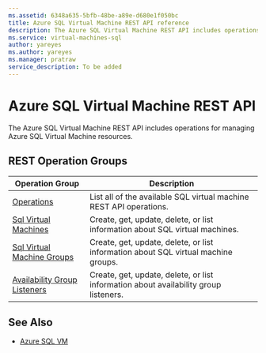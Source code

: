 ```yaml
---
ms.assetid: 6348a635-5bfb-48be-a89e-d680e1f050bc
title: Azure SQL Virtual Machine REST API reference
description: The Azure SQL Virtual Machine REST API includes operations for managing Azure SQL Virtual Machine resources.
ms.service: virtual-machines-sql
author: yareyes
ms.author: yareyes
ms.manager: pratraw
service_description: To be added
---
```


# Azure SQL Virtual Machine REST API

The Azure SQL Virtual Machine REST API includes operations for managing Azure SQL Virtual Machine resources.

## REST Operation Groups

| Operation Group | Description |
|-----------------|-------------|
|[Operations](/rest/api/sqlvm/2021-11-01-preview/operations/list)|List all of the available SQL virtual machine REST API operations.|
|[Sql Virtual Machines](/rest/api/sqlvm/2021-11-01-preview/sql-virtual-machines)|Create, get, update, delete, or list information about SQL virtual machines.|
|[Sql Virtual Machine Groups](/rest/api/sqlvm/2021-11-01-preview/sql-virtual-machine-groups)|Create, get, update, delete, or list information about SQL virtual machine groups.|
|[Availability Group Listeners](/rest/api/sqlvm/2021-11-01-preview/availability-group-listeners)|Create, get, update, delete, or list information about availability group listeners.|



## See Also

- [Azure SQL VM](/azure/virtual-machines/windows/sql/virtual-machines-windows-sql-server-iaas-overview)
